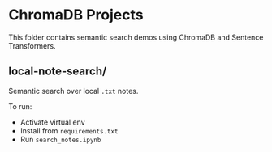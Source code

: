 # ChromaDB Projects

This folder contains semantic search demos using ChromaDB and Sentence Transformers.

## local-note-search/

Semantic search over local `.txt` notes.

To run:
- Activate virtual env
- Install from `requirements.txt`
- Run `search_notes.ipynb`
